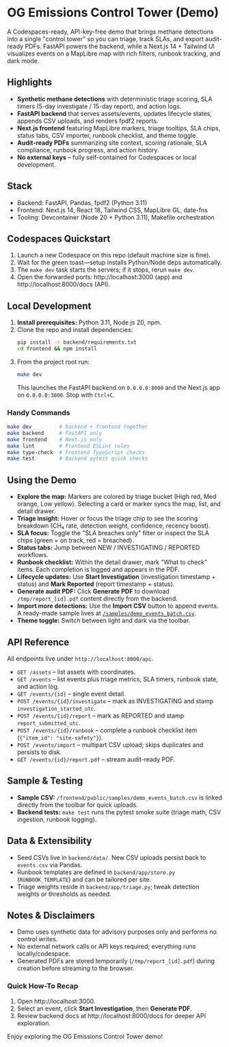 # OG Emissions Control Tower (Demo)

A Codespaces-ready, API-key-free demo that brings methane detections into a single "control tower" so you can triage, track SLAs, and export audit-ready PDFs. FastAPI powers the backend, while a Next.js 14 + Tailwind UI visualizes events on a MapLibre map with rich filters, runbook tracking, and dark mode.

## Highlights
- **Synthetic methane detections** with deterministic triage scoring, SLA timers (5-day investigate / 15-day report), and action logs.
- **FastAPI backend** that serves assets/events, updates lifecycle states, appends CSV uploads, and renders fpdf2 reports.
- **Next.js frontend** featuring MapLibre markers, triage tooltips, SLA chips, status tabs, CSV importer, runbook checklist, and theme toggle.
- **Audit-ready PDFs** summarizing site context, scoring rationale, SLA compliance, runbook progress, and action history.
- **No external keys** – fully self-contained for Codespaces or local development.

## Stack
- Backend: FastAPI, Pandas, fpdf2 (Python 3.11)
- Frontend: Next.js 14, React 18, Tailwind CSS, MapLibre GL, date-fns
- Tooling: Devcontainer (Node 20 + Python 3.11), Makefile orchestration

## Codespaces Quickstart
1. Launch a new Codespace on this repo (default machine size is fine).
2. Wait for the green toast—setup installs Python/Node deps automatically.
3. The `make dev` task starts the servers; if it stops, rerun `make dev`.
4. Open the forwarded ports: http://localhost:3000 (app) and http://localhost:8000/docs (API).

## Local Development
1. **Install prerequisites:** Python 3.11, Node.js 20, npm.
2. Clone the repo and install dependencies:
   ```bash
   pip install -r backend/requirements.txt
   cd frontend && npm install
   ```
3. From the project root run:
   ```bash
   make dev
   ```
   This launches the FastAPI backend on `0.0.0.0:8000` and the Next.js app on `0.0.0.0:3000`. Stop with `Ctrl+C`.

### Handy Commands
```bash
make dev         # backend + frontend together
make backend     # FastAPI only
make frontend    # Next.js only
make lint        # Frontend ESLint rules
make type-check  # Frontend TypeScript checks
make test        # Backend pytest quick checks
```

## Using the Demo
- **Explore the map:** Markers are colored by triage bucket (High red, Med orange, Low yellow). Selecting a card or marker syncs the map, list, and detail drawer.
- **Triage insight:** Hover or focus the triage chip to see the scoring breakdown (CH₄ rate, detection weight, confidence, recency boost).
- **SLA focus:** Toggle the "SLA breaches only" filter or inspect the SLA chips (green = on track, red = breached).
- **Status tabs:** Jump between NEW / INVESTIGATING / REPORTED workflows.
- **Runbook checklist:** Within the detail drawer, mark "What to check" items. Each completion is logged and appears in the PDF.
- **Lifecycle updates:** Use **Start Investigation** (investigation timestamp + status) and **Mark Reported** (report timestamp + status).
- **Generate audit PDF:** Click **Generate PDF** to download `/tmp/report_[id].pdf` content directly from the backend.
- **Import more detections:** Use the **Import CSV** button to append events. A ready-made sample lives at [`/samples/demo_events_batch.csv`](frontend/public/samples/demo_events_batch.csv).
- **Theme toggle:** Switch between light and dark via the toolbar.

## API Reference
All endpoints live under `http://localhost:8000/api`.
- `GET /assets` – list assets with coordinates.
- `GET /events` – list events plus triage metrics, SLA timers, runbook state, and action log.
- `GET /events/{id}` – single event detail.
- `POST /events/{id}/investigate` – mark as INVESTIGATING and stamp `investigation_started_utc`.
- `POST /events/{id}/report` – mark as REPORTED and stamp `report_submitted_utc`.
- `POST /events/{id}/runbook` – complete a runbook checklist item (`{"item_id": "site-safety"}`).
- `POST /events/import` – multipart CSV upload; skips duplicates and persists to disk.
- `GET /events/{id}/report.pdf` – stream audit-ready PDF.


## Sample & Testing
- **Sample CSV:** `/frontend/public/samples/demo_events_batch.csv` is linked directly from the toolbar for quick uploads.
- **Backend tests:** `make test` runs the pytest smoke suite (triage math, CSV ingestion, runbook logging).

## Data & Extensibility
- Seed CSVs live in `backend/data/`. New CSV uploads persist back to `events.csv` via Pandas.
- Runbook templates are defined in `backend/app/store.py` (`RUNBOOK_TEMPLATE`) and can be tailored per site.
- Triage weights reside in `backend/app/triage.py`; tweak detection weights or thresholds as needed.

## Notes & Disclaimers
- Demo uses synthetic data for advisory purposes only and performs no control writes.
- No external network calls or API keys required; everything runs locally/codespace.
- Generated PDFs are stored temporarily (`/tmp/report_[id].pdf`) during creation before streaming to the browser.

### Quick How-To Recap
1. Open http://localhost:3000.
2. Select an event, click **Start Investigation**, then **Generate PDF**.
3. Review backend docs at http://localhost:8000/docs for deeper API exploration.

Enjoy exploring the OG Emissions Control Tower demo!
